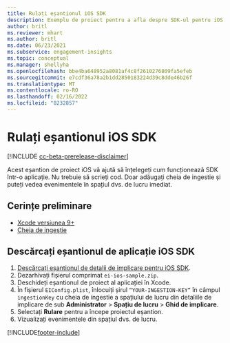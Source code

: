 ```yaml
---
title: Rulați eșantionul iOS SDK
description: Exemplu de proiect pentru a afla despre SDK-ul pentru iOS
author: britl
ms.reviewer: mhart
ms.author: britl
ms.date: 06/23/2021
ms.subservice: engagement-insights
ms.topic: conceptual
ms.manager: shellyha
ms.openlocfilehash: bbe4ba648952a8081af4c8f2610276809fa5efeb
ms.sourcegitcommit: e7cdf36a78a2b1dd2850183224d39c8dde46b26f
ms.translationtype: MT
ms.contentlocale: ro-RO
ms.lasthandoff: 02/16/2022
ms.locfileid: "8232857"
---
```

# <a name="run-the-ios-sdk-sample"></a>Rulați eșantionul iOS SDK

[!INCLUDE [cc-beta-prerelease-disclaimer](includes/cc-beta-prerelease-disclaimer.md)]

Acest eșantion de proiect iOS vă ajută să înțelegeți cum funcționează SDK într-o aplicație. Nu trebuie să scrieți cod. Doar adăugați cheia de ingestie și puteți vedea evenimentele în spațiul dvs. de lucru imediat.

## <a name="prerequisites"></a>Cerințe preliminare

- [Xcode versiunea 9+](https://developer.apple.com/xcode/downloads/)
- [Cheia de ingestie](get-started-ios.md)

## <a name="download-the-ios-sdk-sample"></a>Descărcați eșantionul de aplicație iOS SDK

1. [Descărcați eșantionul de detalii de implicare pentru iOS SDK](https://download.pi.dynamics.com/sdk/EI-SDKs/ei-ios-sample.zip).
1. Dezarhivați fișierul comprimat `ei-ios-sample.zip`.
1. Deschideți eșantionul de proiect al aplicației în Xcode.
1. În fișierul `EIConfig.plist`, înlocuiți șirul `“YOUR-INGESTION-KEY”` în câmpul `ingestionKey` cu cheia de ingestie a spațiului de lucru din detaliile de implicare de sub **Administrator** > **Spațiu de lucru** > **Ghid de implicare**.
1. Selectați **Rulare** pentru a începe proiectul eșantion.
1. Vizualizați evenimentele din spațiul dvs. de lucru.

[!INCLUDE[footer-include](../includes/footer-banner.md)]
